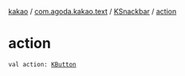 [kakao](../../index.md) / [com.agoda.kakao.text](../index.md) / [KSnackbar](index.md) / [action](./action.md)

# action

`val action: `[`KButton`](../-k-button/index.md)